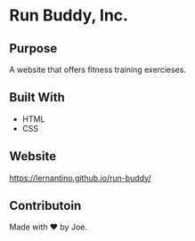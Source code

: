 # Run Buddy, Inc.


## Purpose
A website that offers fitness training exercieses.

## Built With
* HTML
* CSS

## Website
https://lernantino.github.io/run-buddy/

## Contributoin
Made with ❤️ by Joe.
